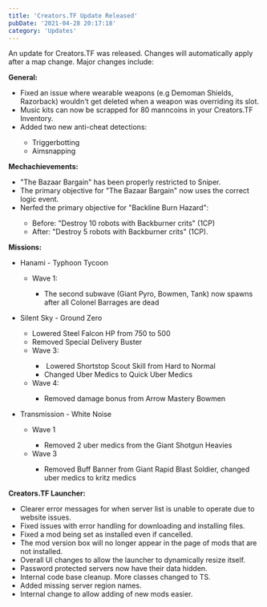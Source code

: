 ```yaml
---
title: 'Creators.TF Update Released'
pubDate: '2021-04-28 20:17:18'
category: 'Updates'
---
```


<p>An update for Creators.TF was released. Changes will automatically apply after a map change. Major changes include:</p>
<b>General:</b>
<ul>
<li>Fixed an issue where wearable weapons (e.g Demoman Shields, Razorback) wouldn't get deleted when a weapon was overriding its slot.</li>
<li>Music kits can now be scrapped for 80 manncoins in your Creators.TF Inventory.</li>
<li>Added two new anti-cheat detections:</li>
<ul>
<li>Triggerbotting</li>
<li>Aimsnapping</li>
</ul>
</ul>
<b>Mechachievements:</b>
<ul>
<li>"The Bazaar Bargain" has been properly restricted to Sniper.</li>
<li>The primary objective for "The Bazaar Bargain" now uses the correct logic event.</li>
<li>Nerfed the primary objective for "Backline Burn Hazard":</li>
<ul>
<li>Before: "Destroy 10 robots with Backburner crits" (1CP)</li>
<li>After: "Destroy 5 robots with Backburner crits" (1CP).</li>
</ul>
</ul>
<b>Missions:</b>
<ul>
<li>Hanami - Typhoon Tycoon</li>
<ul>
<li>Wave 1:</li>
<ul>
<li>The second subwave (Giant Pyro, Bowmen, Tank) now spawns after all Colonel Barrages are dead</li>
</ul>
</ul>
</ul>
<ul>
<li>Silent Sky - Ground Zero</li>
<ul>
<li>Lowered Steel Falcon HP from 750 to 500</li>
<li>Removed Special Delivery Buster</li>
<li>Wave 3:</li>
<ul>
<li>&nbsp;Lowered Shortstop Scout Skill from Hard to Normal</li>
<li>Changed Uber Medics to Quick Uber Medics</li>
</ul>
<li>Wave 4:</li>
<ul>
<li>Removed damage bonus from Arrow Mastery Bowmen</li>
</ul>
</ul>
</ul>
<ul>
<li>Transmission - White Noise</li>
<ul>
<li>Wave 1</li>
<ul>
<li>Removed 2 uber medics from the Giant Shotgun Heavies</li>
</ul>
<li>Wave 3</li>
<ul>
<li>Removed Buff Banner from Giant Rapid Blast Soldier, changed uber medics to kritz medics</li>
</ul>
</ul>
</ul>
<b>Creators.TF Launcher:</b>
<ul>
<li>Clearer error messages for when server list is unable to operate due to website issues.</li>
<li>Fixed issues with error handling for downloading and installing files.</li>
<li>Fixed a mod being set as installed even if cancelled.</li>
<li>The mod version box will no longer appear in the page of mods that are not installed.</li>
<li>Overall UI changes to allow the launcher to dynamically resize itself.</li>
<li>Password protected servers now have their data hidden.</li>
<li>Internal code base cleanup. More classes changed to TS.</li>
<li>Added missing server region names.</li>
<li>Internal change to allow adding of new mods easier.</li>
</ul>
